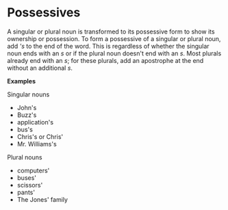 # Possessives

A singular or plural noun is transformed to its possessive form to show its ownership or possession.
To form a possessive of a singular or plural noun, add *'s* to the end of the word. This is regardless of whether the singular noun ends with an *s* or if the plural noun doesn't end with an *s*. Most plurals already end with an *s*; for these plurals, add an apostrophe at the end without an additional *s*.

**Examples**  

Singular nouns
- John's
- Buzz's
- application's
- bus's
- Chris's or Chris'
- Mr. Williams's

Plural nouns
- computers'
- buses'
- scissors'
- pants'
- The Jones' family
